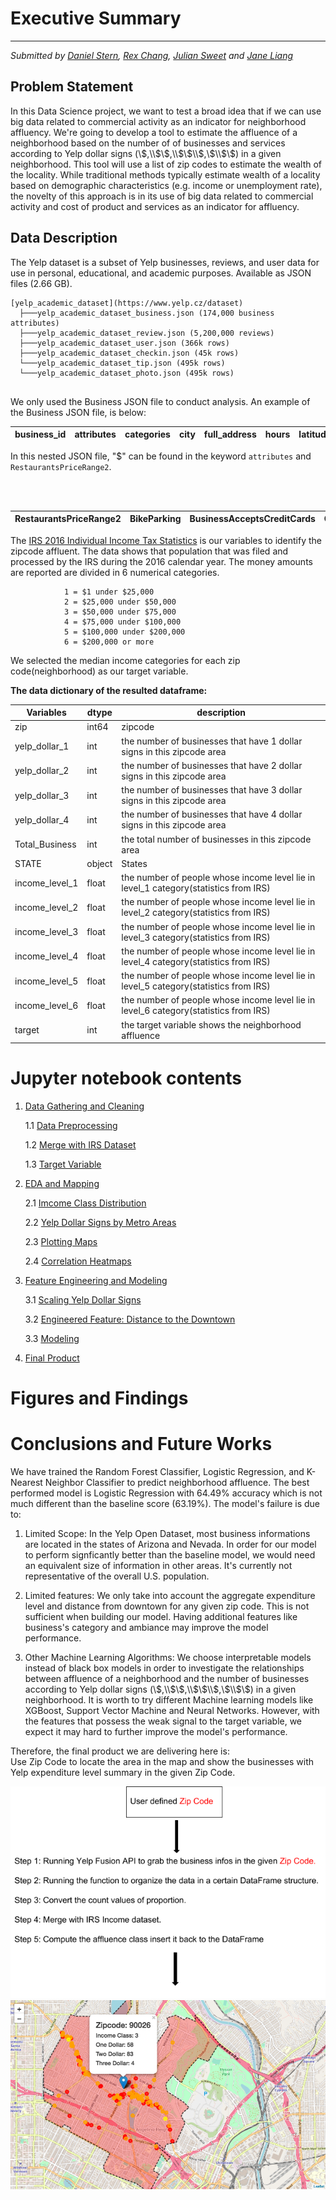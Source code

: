 # Executive Summary
-----------------------------------

*Submitted by [Daniel Stern](https://github.com/dstern1215), [Rex Chang](https://github.com/rexchang0424), [Julian Sweet](https://github.com/jsweet080) and [Jane Liang](https://github.com/jlian014)*

## Problem Statement

In this Data Science project, we want to test a broad idea that if we can use big data related to commercial activity as an indicator for neighborhood affluency. We're going to develop a tool to estimate the affluence of a neighborhood based on the number of of businesses and services according to Yelp dollar signs (\\$,\\$\\$,\\$\\$\\$,\\$\\$\\$) in a given neighborhood. This tool will use a list of zip codes to estimate the wealth of the locality. While traditional methods typically estimate wealth of a locality based on demographic characteristics (e.g. income or unemployment rate), the novelty of this approach is in its use of big data related to commercial activity and cost of product and services as an indicator for affluency.



## Data Description

The Yelp dataset is a subset of Yelp businesses, reviews, and user data for use in personal, educational, and academic purposes. Available as JSON files (2.66 GB).

```
[yelp_academic_dataset](https://www.yelp.cz/dataset)
  ├───yelp_academic_dataset_business.json (174,000 business attributes)
  ├───yelp_academic_dataset_review.json (5,200,000 reviews)
  ├───yelp_academic_dataset_user.json (366k rows)
  ├───yelp_academic_dataset_checkin.json (45k rows)
  └───yelp_academic_dataset_tip.json (495k rows)
  └───yelp_academic_dataset_photo.json (495k rows)
      
```
We only used the Business JSON file to conduct analysis. An example of the Business JSON file, is below:

business_id | attributes | categories	| city | full_address | hours | latitude | longitude | name | neighborhoods | open | review_count | stars | state | type
:---: | :---: | :---: | :---: | :---: | :---: | :---: | :---: | :---: | :---: | :---: | :---: | :---: | :---: | :---: |


In this nested JSON file, "$" can be found in the
keyword `attributes` and `RestaurantsPriceRange2`.

<br>
<br>

RestaurantsPriceRange2 | BikeParking | BusinessAcceptsCreditCards	| GoodForKids| RestaurantsAttire | NoiseLevel | OutdoorSeating | RestaurantsAttire | RestaurantsDelivery | RestaurantsTakeOut | RestaurantsReservations | GoodForKids | HasTV | 
:---: | :---: | :---: | :---: | :---: | :---: | :---: | :---: | :---: | :---: | :---: | :---: | :---: |




The [IRS 2016 Individual Income Tax Statistics](https://www.irs.gov/statistics/soi-tax-stats-individual-income-tax-statistics-2016-zip-code-data-soi) is our variables to identify the zipcode affluent. The data shows that population that was filed and processed by the IRS during the 2016 calendar year. The money amounts are reported are divided in 6 numerical categories.

                1 = $1 under $25,000
                2 = $25,000 under $50,000
                3 = $50,000 under $75,000
                4 = $75,000 under $100,000
                5 = $100,000 under $200,000
                6 = $200,000 or more

We selected the median income categories for each zip code(neighborhood) as our target variable. 

**The data dictionary of the resulted dataframe:**

|Variables| dtype| description |
|-------|----|-----|
|zip|int64|zipcode|
|yelp_dollar_1|int|the number of businesses that have 1 dollar signs in this zipcode area|
|yelp_dollar_2|int|the number of businesses that have 2 dollar signs in this zipcode area|
|yelp_dollar_3|int|the number of businesses that have 3 dollar signs in this zipcode area|
|yelp_dollar_4|int|the number of businesses that have 4 dollar signs in this zipcode area|
|Total_Business|int|the total number of businesses in this zipcode area|
|STATE|object|States|
|income_level_1|float|the number of people whose income level lie in level_1 category(statistics from IRS)|
|income_level_2|float|the number of people whose income level lie in level_2 category(statistics from IRS)|
|income_level_3|float|the number of people whose income level lie in level_3 category(statistics from IRS)|
|income_level_4|float|the number of people whose income level lie in level_4 category(statistics from IRS)|
|income_level_5|float|the number of people whose income level lie in level_5 category(statistics from IRS)|
|income_level_6|float|the number of people whose income level lie in level_6 category(statistics from IRS)|
|target|int|the target variable shows the neighborhood affluence

# Jupyter notebook contents

1. [Data Gathering and Cleaning](/Code/01_Data_Gathering_and_Cleaning.ipynb)

    1.1 [Data Preprocessing](/Code/01_Data_Gathering_and_Cleaning.ipynb)
    
    1.2 [Merge with IRS Dataset](/Code/01_Data_Gathering_and_Cleaning.ipynb)
    
    1.3 [Target Variable](/Code/01_Data_Gathering_and_Cleaning.ipynb)
    
    
    
2. [EDA and Mapping](/Code/02_EDA_and_Mapping.ipynb)
    
    2.1 [Imcome Class Distribution](/Code/02_EDA_and_Mapping.ipynb)
    
    2.2 [Yelp Dollar Signs by Metro Areas](/Code/02_EDA_and_Mapping.ipynb)
    
    2.3 [Plotting Maps](/Code/02_EDA_and_Mapping.ipynb)
    
    2.4 [Correlation Heatmaps](/Code/02_EDA_and_Mapping.ipynb)
    
  
3. [Feature Engineering and Modeling](/Code/03_Feature_Engineering_&_Modeling.ipynb)

    3.1 [Scaling Yelp Dollar Signs](/Code/03_Feature_Engineering_&_Modeling.ipynb)
    
    3.2 [Engineered Feature: Distance to the Downtown](/Code/03_Feature_Engineering_&_Modeling.ipynb)
    
    3.3 [Modeling](/Code/03_Feature_Engineering_&_Modeling.ipynb)


4. [Final Product](/Code/04_Final_Product.ipynb)
    
    
# Figures and Findings


# Conclusions and Future Works

We have trained the Random Forest Classifier, Logistic Regression, and K-Nearest Neighbor Classifier to predict neighborhood affluence. The best performed model is Logistic Regression with 64.49% accuracy which is not much different than the baseline score (63.19%). The model's failure is due to:

1) Limited Scope: In the Yelp Open Dataset, most business informations are
located in the states of Arizona and Nevada. In order for our model to perform signficantly better than the baseline model, we would need an equivalent size of information in other areas. It's currently not representative of the overall U.S. population.

2) Limited features: We only take into account the aggregate expenditure level and distance from downtown for any given zip code. This is not sufficient when building our model. Having additional features like business's category and ambiance may improve the model performance.

3) Other Machine Learning Algorithms: We choose interpretable models instead of black box models in order to investigate the relationships between affluence of a neighborhood and the number of businesses according to Yelp dollar signs (\\$,\\$\\$,\\$\\$\\$,\\$\\$\\$) in a given neighborhood. It is worth to try different Machine learning models like XGBoost, Support Vector Machine and Neural Networks. However, with the features that possess the weak signal to the target variable, we expect it may hard to further improve the model's performance.

Therefore, the final product we are delivering here is: <br>
Use Zip Code to locate the area in the map and show the businesses with Yelp expenditure level summary in the given Zip Code.  

![workflow](IMG/Workflow.png)
![demo](IMG/Map_demo.png)
